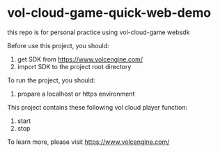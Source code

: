 # vol-cloud-game-quick-web-demo
this repo is for personal practice using vol-cloud-game websdk

Before use this project, you should:
1. get SDK from https://www.volcengine.com/
2. import SDK to the project root directory

To run the project, you should:
1. propare a localhost or https environment

This project contains these following vol cloud player function:
1. start
2. stop

To learn more, please visit https://www.volcengine.com/
